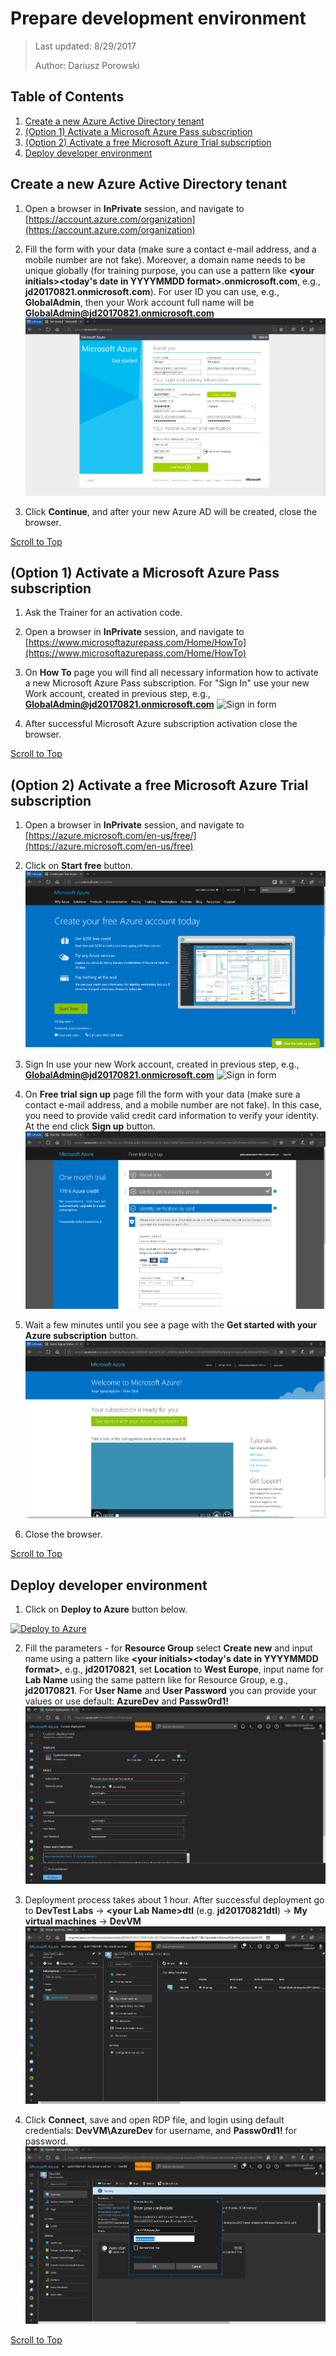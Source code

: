 ﻿# Prepare development environment
>Last updated: 8/29/2017
>
>Author: Dariusz Porowski

## Table of Contents
1. [Create a new Azure Active Directory tenant](#create-a-new-azure-active-directory-tenant)
2. [(Option 1) Activate a Microsoft Azure Pass subscription](#option-1-activate-a-microsoft-azure-pass-subscription)
3. [(Option 2) Activate a free Microsoft Azure Trial subscription](#option-2-activate-a-free-microsoft-azure-trial-subscription)
4. [Deploy developer environment](#deploy-developer-environment)


## Create a new Azure Active Directory tenant
1. Open a browser in **InPrivate** session, and navigate to [https://account.azure.com/organization](https://account.azure.com/organization)
2. Fill the form with your data (make sure a contact e-mail address, and a mobile number are not fake). Moreover, a domain name needs to be unique globally (for training purpose, you can use a pattern like **\<your initials\>\<today's date in YYYYMMDD format\>.onmicrosoft.com**, e.g., **jd20170821.onmicrosoft.com**). For user ID you can use, e.g., **GlobalAdmin**, then your Work account full name will be **GlobalAdmin@jd20170821.onmicrosoft.com**
![New Azure Active Directory tenant form](_img/newaadtenant.png)

3. Click **Continue**, and after your new Azure AD will be created, close the browser.

[Scroll to Top](#prepare-development-environment)

## (Option 1) Activate a Microsoft Azure Pass subscription
1. Ask the Trainer for an activation code.
2. Open a browser in **InPrivate** session, and navigate to [https://www.microsoftazurepass.com/Home/HowTo](https://www.microsoftazurepass.com/Home/HowTo)
3. On **How To** page you will find all necessary information how to activate a new Microsoft Azure Pass subscription. For "Sign In" use your new Work account, created in previous step, e.g., **GlobalAdmin@jd20170821.onmicrosoft.com**
![Sign in form](_img/signin.png)

4. After successful Microsoft Azure subscription activation close the browser.

[Scroll to Top](#prepare-development-environment)

## (Option 2) Activate a free Microsoft Azure Trial subscription
1. Open a browser in **InPrivate** session, and navigate to [https://azure.microsoft.com/en-us/free/](https://azure.microsoft.com/en-us/free)
2. Click on **Start free** button.
![Microsoft Azure Trial subscription page](_img/azuretrial.png)
3. Sign In use your new Work account, created in previous step, e.g., **GlobalAdmin@jd20170821.onmicrosoft.com**
![Sign in form](_img/signin.png)

4. On **Free trial sign up** page fill the form with your data (make sure a contact e-mail address, and a mobile number are not fake). In this case, you need to provide valid credit card information to verify your identity. At the end click **Sign up** button.
![Free trial sign up page](_img/trialsignup.png)

5. Wait a few minutes until you see a page with the **Get started with your Azure subscription** button.
![Ready trial account page](_img/readytrial.png)

6. Close the browser.

[Scroll to Top](#prepare-development-environment)

## Deploy developer environment
1. Click on **Deploy to Azure** button below.

<a href="https://portal.azure.com/#create/Microsoft.Template/uri/https%3A%2F%2Fdaporolibstg.blob.core.windows.net%2Fshare%2Ftemplates%2Fdevtestlab.json" target="_blank">![Deploy to Azure](https://azuredeploy.net/deploybutton.png)</a>

2. Fill the parameters - for **Resource Group** select **Create new** and input name using a pattern like **\<your initials\>\<today's date in YYYYMMDD format\>**, e.g., **jd20170821**, set **Location** to **West Europe**, input name for **Lab Name** using the same pattern like for Resource Group, e.g., **jd20170821**. For **User Name** and **User Password** you can provide your values or use default: **AzureDev** and **Passw0rd1!**
![Developer environment deployment form](_img/devtestdeploy.png)

3. Deployment process takes about 1 hour. After successful deployment go to **DevTest Labs** -> **\<your Lab Name\>dtl** (e.g. **jd20170821dtl**) -> **My virtual machines** -> **DevVM**
![DevTest Labs - My virtual machines](_img/devtestmyvms.png)

4. Click **Connect**, save and open RDP file, and login using default credentials: **DevVM\AzureDev** for username, and **Passw0rd1!** for password.
![DevTest Labs - My virtual machines](_img/rdpconnectvm.png)

[Scroll to Top](#prepare-development-environment)